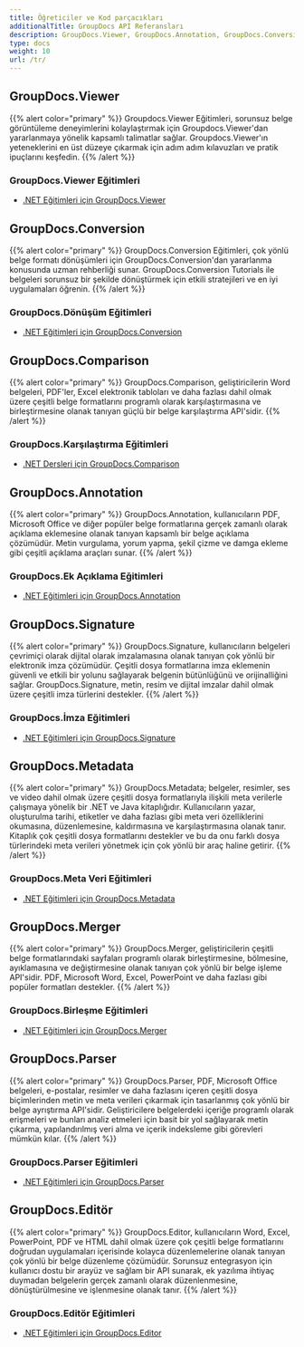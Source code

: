 ```yaml
---
title: Öğreticiler ve Kod parçacıkları
additionalTitle: GroupDocs API Referansları
description: GroupDocs.Viewer, GroupDocs.Annotation, GroupDocs.Conversion ve diğer ürünler gibi GroupDocs Ürünlerine ilişkin eğitimler ve kod parçacıkları.
type: docs
weight: 10
url: /tr/
---
```


## GroupDocs.Viewer
{{% alert color="primary" %}}
Groupdocs.Viewer Eğitimleri, sorunsuz belge görüntüleme deneyimlerini kolaylaştırmak için Groupdocs.Viewer'dan yararlanmaya yönelik kapsamlı talimatlar sağlar. Groupdocs.Viewer'ın yeteneklerini en üst düzeye çıkarmak için adım adım kılavuzları ve pratik ipuçlarını keşfedin.
{{% /alert %}}

### GroupDocs.Viewer Eğitimleri
- [.NET Eğitimleri için GroupDocs.Viewer](../viewer/tr/net/)


## GroupDocs.Conversion
{{% alert color="primary" %}}
GroupDocs.Conversion Eğitimleri, çok yönlü belge formatı dönüşümleri için GroupDocs.Conversion'dan yararlanma konusunda uzman rehberliği sunar. GroupDocs.Conversion Tutorials ile belgeleri sorunsuz bir şekilde dönüştürmek için etkili stratejileri ve en iyi uygulamaları öğrenin.
{{% /alert %}}

### GroupDocs.Dönüşüm Eğitimleri
- [.NET Eğitimleri için GroupDocs.Conversion](../conversion/tr/net/)


## GroupDocs.Comparison
{{% alert color="primary" %}}
GroupDocs.Comparison, geliştiricilerin Word belgeleri, PDF'ler, Excel elektronik tabloları ve daha fazlası dahil olmak üzere çeşitli belge formatlarını programlı olarak karşılaştırmasına ve birleştirmesine olanak tanıyan güçlü bir belge karşılaştırma API'sidir.
{{% /alert %}}

### GroupDocs.Karşılaştırma Eğitimleri
- [.NET Dersleri için GroupDocs.Comparison](../comparison/tr/net/)


## GroupDocs.Annotation
{{% alert color="primary" %}}
GroupDocs.Annotation, kullanıcıların PDF, Microsoft Office ve diğer popüler belge formatlarına gerçek zamanlı olarak açıklama eklemesine olanak tanıyan kapsamlı bir belge açıklama çözümüdür. Metin vurgulama, yorum yapma, şekil çizme ve damga ekleme gibi çeşitli açıklama araçları sunar.
{{% /alert %}}

### GroupDocs.Ek Açıklama Eğitimleri
- [.NET Eğitimleri için GroupDocs.Annotation](../annotation/tr/net/)


## GroupDocs.Signature
{{% alert color="primary" %}}
GroupDocs.Signature, kullanıcıların belgeleri çevrimiçi olarak dijital olarak imzalamasına olanak tanıyan çok yönlü bir elektronik imza çözümüdür. Çeşitli dosya formatlarına imza eklemenin güvenli ve etkili bir yolunu sağlayarak belgenin bütünlüğünü ve orijinalliğini sağlar. GroupDocs.Signature, metin, resim ve dijital imzalar dahil olmak üzere çeşitli imza türlerini destekler.
{{% /alert %}}

### GroupDocs.İmza Eğitimleri
- [.NET Eğitimleri için GroupDocs.Signature](../signature/tr/net/)


## GroupDocs.Metadata
{{% alert color="primary" %}}
GroupDocs.Metadata; belgeler, resimler, ses ve video dahil olmak üzere çeşitli dosya formatlarıyla ilişkili meta verilerle çalışmaya yönelik bir .NET ve Java kitaplığıdır. Kullanıcıların yazar, oluşturulma tarihi, etiketler ve daha fazlası gibi meta veri özelliklerini okumasına, düzenlemesine, kaldırmasına ve karşılaştırmasına olanak tanır. Kitaplık çok çeşitli dosya formatlarını destekler ve bu da onu farklı dosya türlerindeki meta verileri yönetmek için çok yönlü bir araç haline getirir.
{{% /alert %}}

### GroupDocs.Meta Veri Eğitimleri
- [.NET Eğitimleri için GroupDocs.Metadata](../metadata/tr/net/)


## GroupDocs.Merger
{{% alert color="primary" %}}
GroupDocs.Merger, geliştiricilerin çeşitli belge formatlarındaki sayfaları programlı olarak birleştirmesine, bölmesine, ayıklamasına ve değiştirmesine olanak tanıyan çok yönlü bir belge işleme API'sidir. PDF, Microsoft Word, Excel, PowerPoint ve daha fazlası gibi popüler formatları destekler.
{{% /alert %}}

### GroupDocs.Birleşme Eğitimleri
- [.NET Eğitimleri için GroupDocs.Merger](../merger/tr/net/)


## GroupDocs.Parser
{{% alert color="primary" %}}
GroupDocs.Parser, PDF, Microsoft Office belgeleri, e-postalar, resimler ve daha fazlasını içeren çeşitli dosya biçimlerinden metin ve meta verileri çıkarmak için tasarlanmış çok yönlü bir belge ayrıştırma API'sidir. Geliştiricilere belgelerdeki içeriğe programlı olarak erişmeleri ve bunları analiz etmeleri için basit bir yol sağlayarak metin çıkarma, yapılandırılmış veri alma ve içerik indeksleme gibi görevleri mümkün kılar.
{{% /alert %}}

### GroupDocs.Parser Eğitimleri
- [.NET Eğitimleri için GroupDocs.Parser](../parser/tr/net/)


## GroupDocs.Editör
{{% alert color="primary" %}}
GroupDocs.Editor, kullanıcıların Word, Excel, PowerPoint, PDF ve HTML dahil olmak üzere çok çeşitli belge formatlarını doğrudan uygulamaları içerisinde kolayca düzenlemelerine olanak tanıyan çok yönlü bir belge düzenleme çözümüdür. Sorunsuz entegrasyon için kullanıcı dostu bir arayüz ve sağlam bir API sunarak, ek yazılıma ihtiyaç duymadan belgelerin gerçek zamanlı olarak düzenlenmesine, dönüştürülmesine ve işlenmesine olanak tanır.
{{% /alert %}}

### GroupDocs.Editör Eğitimleri
- [.NET Eğitimleri için GroupDocs.Editor](../editor/tr/net/)
